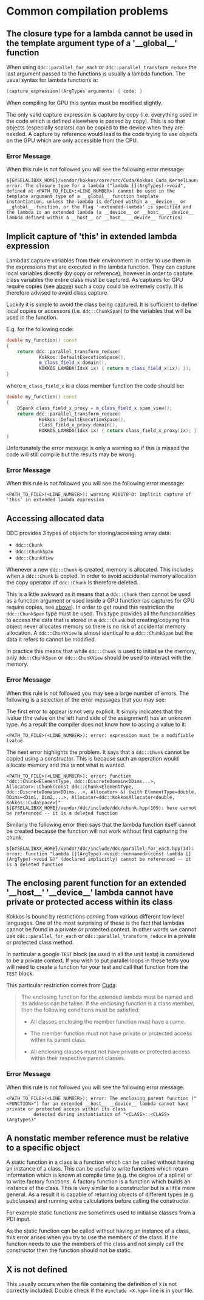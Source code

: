 # Common compilation problems

<a name="KOKKOS-LAMBDA"></a>
## The closure type for a lambda cannot be used in the template argument type of a '\_\_global\_\_' function

When using `ddc::parallel_for_each` or `ddc::parallel_transform_reduce` the last argument passed to the functions is usually a lambda function. The usual syntax for lambda functions is:
```cpp
[capture_expression](ArgTypes arguments) { code; }
```
When compiling for GPU this syntax must be modified slightly.

The only valid capture expression is capture by copy (i.e. everything used in the code which is defined elsewhere is passed by copy). This is so that objects (especially scalars) can be copied to the device when they are needed. A capture by reference would lead to the code trying to use objects on the GPU which are only accessible from the CPU.

### Error Message

When this rule is not followed you will see the following error message:
```
${GYSELALIBXX_HOME}/vendor/kokkos/core/src/Cuda/Kokkos_Cuda_KernelLaunch.hpp(345): error: The closure type for a lambda ("lambda [](ArgTypes)->void", defined at <PATH_TO_FILE>:<LINE_NUMBER>) cannot be used in the template argument type of a __global__ function template instantiation, unless the lambda is defined within a __device__ or __global__ function, or the flag '-extended-lambda' is specified and the lambda is an extended lambda (a __device__ or __host__ __device__ lambda defined within a __host__ or __host__ __device__ function)
```

## Implicit capture of 'this' in extended lambda expression

Lambdas capture variables from their environment in order to use them in the expressions that are executed in the lambda function. They can capture local variables directly (by copy or reference), however in order to capture class variables the entire class must be captured. As captures for GPU require copies (see [above](#KOKKOS-LAMBDA)) such a copy could be extremely costly. It is therefore advised to avoid class capture.

Luckily it is simple to avoid the class being captured. It is sufficient to define local copies or accessors (i.e. `ddc::ChunkSpan`) to the variables that will be used in the function.

E.g. for the following code:
```cpp
double my_function() const 
{   
    return ddc::parallel_transform_reduce(
            Kokkos::DefaultExecutionSpace(),
            m_class_field_x.domain(),
            KOKKOS_LAMBDA(IdxX ix) { return m_class_field_x(ix); });
}
```
where `m_class_field_x` is a class member function the code should be:
```cpp
double my_function() const 
{
    DSpanX class_field_x_proxy = m_class_field_x.span_view();   
    return ddc::parallel_transform_reduce(
            Kokkos::DefaultExecutionSpace(),
            class_field_x_proxy.domain(),
            KOKKOS_LAMBDA(IdxX ix) { return class_field_x_proxy(ix); });
}
```

Unfortunately the error message is only a warning so if this is missed the code will still compile but the results may be wrong.

### Error Message

When this rule is not followed you will see the following error message:
```
<PATH_TO_FILE>(<LINE_NUMBER>): warning #20178-D: Implicit capture of 'this' in extended lambda expression
```

## Accessing allocated data

DDC provides 3 types of objects for storing/accessing array data:
-  `ddc::Chunk`
-  `ddc::ChunkSpan`
-  `ddc::ChunkView`

Whenever a new `ddc::Chunk` is created, memory is allocated. This includes when a `ddc::Chunk` is copied. In order to avoid accidental memory allocation the copy operator of `ddc::Chunk` is therefore deleted.

This is a little awkward as it means that a `ddc::Chunk` then cannot be used as a function argument or used inside a GPU function (as captures for GPU require copies, see [above](#KOKKOS-LAMBDA)). In order to get round this restriction the `ddc::ChunkSpan` type must be used. This type provides all the functionalities to access the data that is stored in a `ddc::Chunk` but creating/copying this object never allocates memory so there is no risk of accidental memory allocation. A `ddc::ChunkView` is almost identical to a `ddc::ChunkSpan` but the data it refers to cannot be modified.

In practice this means that while `ddc::Chunk` is used to initialise the memory, only `ddc::ChunkSpan` or `ddc::ChunkView` should be used to interact with the memory.

### Error Message

When this rule is not followed you may see a large number of errors. The following is a selection of the error messages that you may see:

The first error to appear is not very explicit. It simply indicates that the lvalue (the value on the left hand side of the assignment) has an unknown type. As a result the compiler does not know how to assing a value to it:
```
<PATH_TO_FILE>(<LINE_NUMBER>): error: expression must be a modifiable lvalue
```

The next error highlights the problem. It says that a `ddc::Chunk` cannot be copied using a constructor. This is because such an operation would allocate memory and this is not what is wanted.
```
<PATH_TO_FILE>(<LINE_NUMBER>): error: function "ddc::Chunk<ElementType, ddc::DiscreteDomain<DDims...>, Allocator>::Chunk(const ddc::Chunk<ElementType, ddc::DiscreteDomain<DDims...>, Allocator> &) [with ElementType=double, DDims=<Dim1, Dim2,...>, Allocator=ddc::KokkosAllocator<double, Kokkos::CudaSpace>]"
${GYSELALIBXX_HOME}/vendor/ddc/include/ddc/chunk.hpp(109): here cannot be referenced -- it is a deleted function
```

Similarly the following error then says that the lambda function itself cannot be created because the function will not work without first capturing the chunk.
```
${GYSELALIBXX_HOME}/vendor/ddc/include/ddc/parallel_for_each.hpp(34): error: function "lambda [](ArgType)->void::<unnamed>(const lambda [](ArgType)->void &)" (declared implicitly) cannot be referenced -- it is a deleted function
```

##  The enclosing parent function for an extended '\_\_host\_\_' '\_\_device\_\_' lambda cannot have private or protected access within its class

Kokkos is bound by restrictions coming from various different low level languages. One of the most surprising of these is the fact that lambdas cannot be found in a private or protected context. In other words we cannot use `ddc::parallel_for_each` or `ddc::parallel_transform_reduce` in a private or protected class method.

In particular a google `TEST` block (as used in all the unit tests) is considered to be a private context. If you wish to put parallel loops in these tests you will need to create a function for your test and call that function from the `TEST` block.

This particular restriction comes from [Cuda](https://docs.nvidia.com/cuda/cuda-c-programming-guide/index.html#extended-lambda-restrictions):

> The enclosing function for the extended lambda must be named and its address can be taken. If the enclosing function is a class member, then the following conditions must be satisfied:
>
> -  All classes enclosing the member function must have a name.
>
> -  The member function must not have private or protected access within its parent class.
>
> -  All enclosing classes must not have private or protected access within their respective parent classes.

### Error Message

When this rule is not followed you will see the following error message:
```
<PATH_TO_FILE>(<LINE_NUMBER>): error: The enclosing parent function ("<FUNCTION>") for an extended __host__ __device__ lambda cannot have private or protected access within its class
          detected during instantiation of "<CLASS>::<CLASS>(Argtypes)" 
```

## A nonstatic member reference must be relative to a specific object

A static function in a class is a function which can be called without having an instance of a class. This can be useful to write functions which return information which is known at compile time (e.g. the degree of a spline) or to write factory functions. A factory function is a function which builds an instance of the class. This is very similar to a constructor but is a little more general. As a result it is capable of returning objects of different types (e.g. subclasses) and running extra calculations before calling the constructor.

For example static functions are sometimes used to initialise classes from a PDI input.

As the static function can be called without having an instance of a class, this error arises when you try to use the members of the class. If the function needs to use the members of the class and not simply call the constructor then the function should not be static.

## X is not defined

This usually occurs when the file containing the definition of `X` is not correctly included. Double check if the `#include <X.hpp>` line is in your file.
